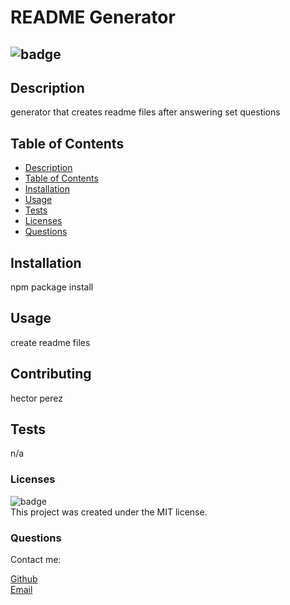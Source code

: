 # README Generator

       
        
##          ![badge](https://img.shields.io/badge/license-MIT-brightgreen)



## Description
generator that creates readme files after answering set questions
        
## Table of Contents
* [Description](#Description) <br>
* [Table of Contents](#Table-of-Contents) <br>
* [Installation](#Installation) <br>
* [Usage](#Usage) <br>
* [Tests](#Tests) <br>
* [Licenses](#Licenses) <br>
* [Questions](#Questions) 

## Installation
npm package install

## Usage
create readme files 

## Contributing
hector perez

## Tests
n/a

### Licenses
![badge](https://img.shields.io/badge/license-MIT-brightgreen) <br>
This project was created under the MIT license.

### Questions
Contact me:

[Github](https://www.github.com/hpere102) <br>
[Email](mailto:hpere102@fiu.edu)
        
        
        